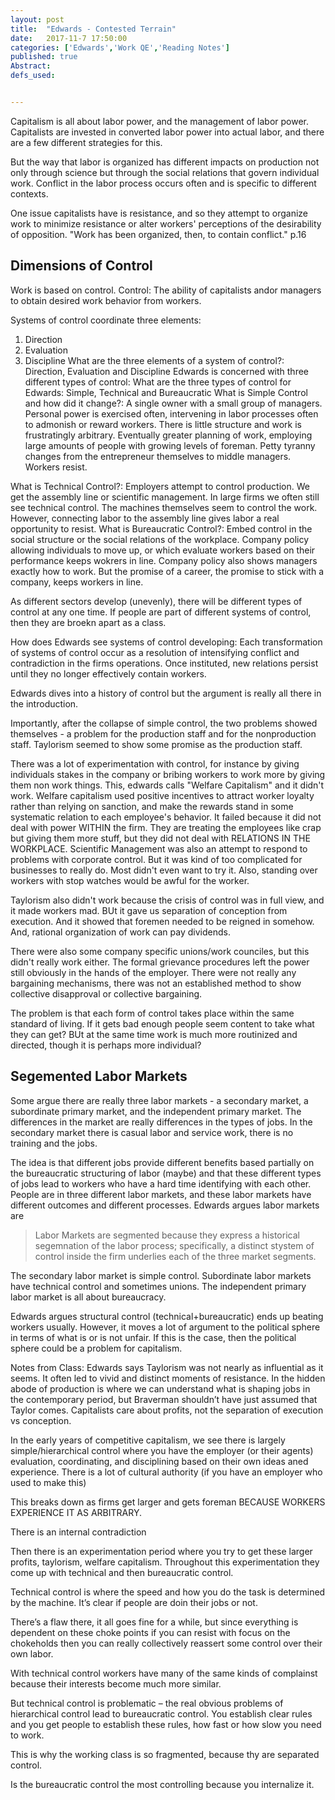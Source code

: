 ```yaml
---
layout: post
title:  "Edwards - Contested Terrain"
date:   2017-11-7 17:50:00
categories: ['Edwards','Work QE','Reading Notes']
published: true
Abstract:
defs_used:


---
```


Capitalism is all about labor power, and the management of labor power. Capitalists are invested in converted labor power into actual labor, and there are a few different strategies for this.

But the way that labor is organized has different impacts on production not only through science but through the social relations that govern individual work. Conflict in the labor process occurs often and is specific to different contexts.

One issue capitalists have is resistance, and so they attempt to organize work to minimize resistance or alter workers' perceptions of the desirability of opposition. "Work has been organized, then, to contain conflict." p.16


## Dimensions of Control
Work is based on control.
<def>Control: The ability of capitalists andor managers to obtain desired work behavior from workers.</def>

Systems of control coordinate three elements:
1. Direction
2. Evaluation
3. Discipline
<def>What are the three elements of a system of control?: Direction, Evaluation and Discipline</def>
Edwards is concerned with three different types of control:
<def>What are the three types of control for Edwards: Simple, Technical and Bureaucratic</def>
<def>What is Simple Control and how did it change?: A single owner with a small group of managers. Personal power is exercised often, intervening in labor processes often to admonish or reward workers. There is little structure and work is frustratingly arbitrary. Eventually greater planning of work, employing large amounts of people with growing levels of foreman. Petty tyranny changes from the entrepreneur themselves to middle managers. Workers resist.</def>

<def>What is Technical Control?: Employers attempt to control production. We get the assembly line or scientific management. In large firms we often still see technical control. The machines themselves seem to control the work. However, connecting labor to the assembly line gives labor a real opportunity to resist.</def>
<def>What is Bureaucratic Control?: Embed control in the social structure or the social relations of the workplace. Company policy allowing individuals to move up, or which evaluate workers based on their performance keeps wokrers in line. Company policy also shows managers exactly how to work. But the promise of a career, the promise to stick with a company, keeps workers in line.</def>

As different sectors develop (unevenly), there will be different types of control at any one time. If people are part of different systems of control, then they are broekn apart as a class.


<def>How does Edwards see systems of control developing: Each transformation of systems of control occur as a resolution of intensifying conflict and contradiction  in the firms operations. Once instituted, new relations persist until they no longer effectively contain workers.</def>


Edwards dives into a history of control but the argument is really all there in the introduction.

Importantly, after the collapse of simple control, the two problems showed themselves - a problem for the production staff and for the nonproduction staff. Taylorism seemed to show some promise as the production staff.

There was a lot of experimentation with control, for instance by giving individuals stakes in the company or bribing workers to work more by giving them non work things. This, edwards calls "Welfare Capitalism" and it didn't work. Welfare capitalism used positive incentives to attract worker loyalty rather than relying on sanction, and make the rewards stand in some systematic relation to each employee's behavior. It failed because it did not deal with power WITHIN the firm. They are treating the employees like crap but giving them more stuff, but they did not deal with RELATIONS IN THE WORKPLACE.  Scientific Management was also an attempt to respond to problems with corporate control. But it was kind of too complicated for businesses to really do. Most didn't even want to try it. Also, standing over workers with stop watches would be awful for the worker.

Taylorism also didn't work because the crisis of control was in full view, and it made workers mad. BUt it gave us separation of conception from execution. And it showed that foremen needed to be reigned in somehow. And, rational organization of work can pay dividends.

There were also some company specific unions/work counciles, but this didn't really work either.  The formal grievance procedures left the power still obviously in the hands of the employer. There were not really any bargaining mechanisms, there was not an established method to show collective disapproval or collective bargaining.  


The problem is that each form of control takes place within the same standard of living. If it gets bad enough people seem content to take what they can get? BUt at the same time work is much more routinized and directed, though it is perhaps more individual?

## Segemented Labor Markets
Some argue there are really three labor markets - a secondary market, a subordinate primary market, and the independent primary market. The differences in the market are really differences in the types of jobs.  In the secondary market there is casual labor and service work, there is no training and the jobs.

The idea is that different jobs provide different benefits based partially on the bureaucratic structuring of labor (maybe) and that these different types of jobs lead to workers who have a hard time identifying with each other. People are in three different labor markets, and these labor markets have different outcomes and different processes. Edwards argues labor markets are
>Labor Markets are segmented because they express a historical segemnation of the labor process; specifically, a distinct stystem of control inside the firm underlies each of the three market segments.

The secondary labor market is simple control. Subordinate labor markets have technical control and sometimes unions. The independent primary labor market is all about bureaucracy.

Edwards argues structural control (technical+bureaucratic) ends up beating workers usually. However, it moves a lot of argument to the political sphere in terms of what is or is not unfair. If this is the case, then the political sphere could be a problem for capitalism.



Notes from Class:
Edwards says Taylorism was not nearly as influential as it seems. It often led to vivid and distinct moments of resistance. In the hidden abode of production is where we can understand what is shaping jobs in the contemporary period,  but Braverman shouldn’t have just assumed that Taylor comes. Capitalists care about profits, not the separation of execution vs conception.

In the early years of competitive capitalism, we see there is largely simple/hierarchical control where you have the employer (or their agents) evaluation, coordinating, and disciplining based on their own ideas aned experience. There is a lot of cultural authority (if you have an employer who used to make this)

This breaks down as firms get larger  and gets foreman BECAUSE WORKERS EXPERIENCE IT AS ARBITRARY.

There is an internal contradiction

Then there is an experimentation period where you try to get these larger profits, taylorism, welfare capitalism. Throughout this experimentation they come up with technical and then bureaucratic control.

Technical control is where the speed and how you do the task is determined by the machine. It’s clear if people are doin their jobs or not.

There’s a flaw there, it all goes fine for a while, but since everything is dependent on these choke points if you can resist with focus on the chokeholds then you can really collectively reassert some control over their own labor.

With technical control workers have many of the same kinds of complainst because their interests become much more similar.

But technical control is problematic – the real obvious problems of hierarchical control lead to bureaucratic control. You establish clear rules and you get people to establish these rules, how fast or how slow you need to work.

This is why the working class is so fragmented, because thy are separated control.


Is the bureaucratic control the most controlling because you internalize it.
